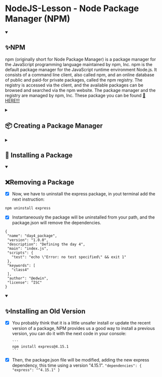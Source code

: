 # NodeJS-Lesson - Node Package Manager (NPM)

<details open="">
  <summary><h2>✨NPM</h2></summary>
    <p dir="auto">
        npm (originally short for Node Package Manager) is a package manager for the JavaScript programming language maintained by npm, Inc. npm is the default package manager for the JavaScript runtime environment Node.js. It consists of a command line client, also called npm, and an online database of public and paid-for private packages, called the npm registry. The registry is accessed via the client, and the available packages can be browsed and searched via the npm website. The package manager and the registry are managed by npm, Inc. These package you can be found <a href="https://www.npmjs.com/">🔗 HERE!!!</a>
    </p>
</details>

<details close="">
  <summary><h2>📦 Creating a Package Manager</h2></summary>
    <p dir="auto">
        package.json is a way to manage the locally installed packages and serves as documentation on which our project depends including a directory which keeps track of all the dependencies our project is using.
    </p>    
<p dir="auto">

- [x] Using the console, add the next sentence:
```
npm init;
```
- [x] Following, the npm prompt will ask you a package name, this example will be named as "day4_package" (be careful with capital letter):
```
package name: (day-4) day4_package
```
- [x] Then, define a version in your package manager (1.0.0).
- [x] After, define a description in your package manager: "Defining the day 4".
- [x] Also, define a default file "index.js".
- [x] Then, enter a "text command", "git repository" and "keyword", those you may leave them empty.
- [x] We almost finish, digit an author, use your @name or email.
- [x] finally, accept any changes.
- [x] Open the package.json file located in the work path, you will see the first package json and the data you have input before.
```
{
  "name": "day4_package",
  "version": "1.0.0",
  "description": "Defining the day 4",
  "main": "index.js",
  "scripts": {
    "test": "echo \"Error: no test specified\" && exit 1"
  },
  "keywords": [
    "class4"
  ],
  "author": "@edwin",
  "license": "ISC"
}
```
</details>


<details close="">
  <summary><h2>📒 Installing a Package</h2></summary>
    <p dir="auto">
        There are two ways to install a package.
        <br>
              * Locally: We install packages locally when we need to require them in our application for example 'express'.
        <br>
              * Globally: We install packages globally when we want to use it, this will do it in background.
        <br>
    </p>

  <p dir="auto">
      <br>
      * The next example we are going to install 'express' package locally.
      <br>

  - [x] Open the console and add the next sentence.
  ```
  npm install express
  ```
  </p>
  
  - [x] After the installation, you will see a new folder named "node_modules" that contain all library that will be used by express package.
  - [x] Now, check out the package.json file in the path, you will see some changes as:
   ```
  "dependencies": {
      "express": "^4.18.1"
  }
  ```
  - [x] Express package has been installed has a dependecies that will be used in the path, the express version is "4.18.1".
  - [x] Create a new file, this time I am going to name it "index.js".
  - [x] In "index.js" file add the next code and execute using the terminal.
```
const express = require('express');
```
  - [x] Execute using the terminal.
```
node index.js
```
- [x] You will see after the execution, the run did not trigger any error.
</details>


<details open="">
  <summary><h2>❌Removing a Package</h2></summary>
    <p dir="auto">

  - [x] Now, we have to uninstall the express package, in yout terminal add the next instruction:
 ```
npm uninstall express
```
- [x] Instantaneously the package will be uninstalled from your path, and the package.json will remove the dependencies.
 ```
{
  "name": "day4_package",
  "version": "1.0.0",
  "description": "Defining the day 4",
  "main": "index.js",
  "scripts": {
    "test": "echo \"Error: no test specified\" && exit 1"
  },
  "keywords": [
    "class4"
  ],
  "author": "@edwin",
  "license": "ISC"
}
```
  </p>
</details>


<details open="">
  <summary><h2>✨Installing an Old Version</h2></summary>
    <p dir="auto">

  - [x] You probably think that it is a little unsafer install or update the recent version of a package, NPM provides us a good way to install a previous 
        version, you can do it with the next code in your console:

        ```
        npm install express@4.15.1
        ```

  - [x] Then, the package.json file will be modified, adding the new express dependency, this time using a version "4.15.1".
        ```
        "dependencies": {
          "express": "^4.15.1"
        }
        ```
  </p>
</details>
